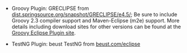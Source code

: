- Groovy Plugin: GRECLIPSE from
  [dist.springsource.org/snapshot/GRECLIPSE/e4.5/](http://dist.springsource.org/snapshot/GRECLIPSE/e4.5/);
  Be sure to include Groovy 2.3 compiler support and Maven-Eclipse (m2e) support.
  More details including download sites for other versions can be found at the [Groovy Eclipse Plugin site](http://docs.groovy-lang.org/latest/html/documentation/#section-groovyeclipse).

- TestNG Plugin: beust TestNG from [beust.com/eclipse](http://beust.com/eclipse)
